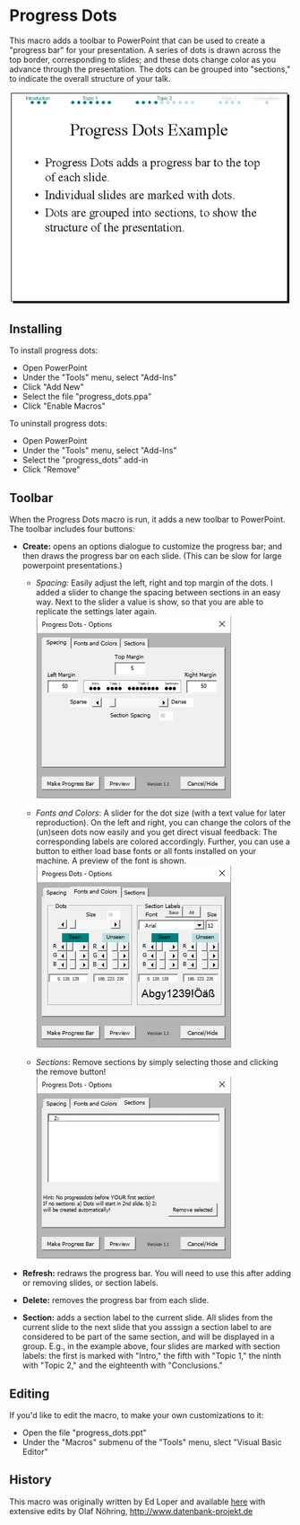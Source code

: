Progress Dots
=============
This macro adds a toolbar to PowerPoint that can be used to create a "progress bar" for your presentation.  A series of dots is drawn across the top border, corresponding to slides; and these dots change color as you advance through the presentation.  The dots can be grouped into "sections," to indicate the overall structure of your talk.

![](img/progress_dots.jpg)

Installing
----------
To install progress dots:

- Open PowerPoint
- Under the "Tools" menu, select "Add-Ins"
- Click "Add New"
- Select the file "progress_dots.ppa"
- Click "Enable Macros"

To uninstall progress dots:

- Open PowerPoint
- Under the "Tools" menu, select "Add-Ins"
- Select the "progress_dots" add-in
- Click "Remove"

Toolbar
-------
When the Progress Dots macro is run, it adds a new toolbar to PowerPoint.
The toolbar includes four buttons:

- **Create:** opens an options dialogue to customize the progress bar;
  and then draws the progress bar on each slide.  (This can be slow
  for large powerpoint presentations.)

  * _Spacing:_ Easily adjust the left, right and top margin of the dots. I added a slider to change the spacing between sections in an easy way. Next to the slider a value is show, so that you are able to replicate the settings later again.
  ![](img/01_Spacing.png)

  * _Fonts and Colors_:  A slider for the dot size (with a text value for later reproduction). On the left and right, you can change the colors of the (un)seen dots now easily and you get direct visual feedback: The corresponding labels are colored accordingly. Further, you can use a button to either load base fonts or all fonts installed on your machine. A preview of the font is shown.
  ![](img/02_Fonts_and_Colors.png)

  * _Sections_: Remove sections by simply selecting those and clicking the remove button!
  ![](img/03_Sections.png)

- **Refresh:** redraws the progress bar.  You will need to use this
  after adding or removing slides, or section labels.

- **Delete:** removes the progress bar from each slide.

- **Section:** adds a section label to the current slide.  All slides
  from the current slide to the next slide that you asssign a
  section label to are considered to be part of the same section,
  and will be displayed in a group.  E.g., in the example above,
  four slides are marked with section labels: the first is marked
  with "Intro," the fifth with "Topic 1," the ninth with "Topic 2,"
  and the eighteenth with "Conclusions."

Editing
-------
If you'd like to edit the macro, to make your own customizations to
it:

- Open the file "progress_dots.ppt"
- Under the "Macros" submenu of the "Tools" menu, slect "Visual Basic
  Editor"

History
------
This macro was originally written by Ed Loper and available
 [here](http://ed.loper.org/projects/progress_dots/) with extensive edits by Olaf Nöhring, http://www.datenbank-projekt.de
